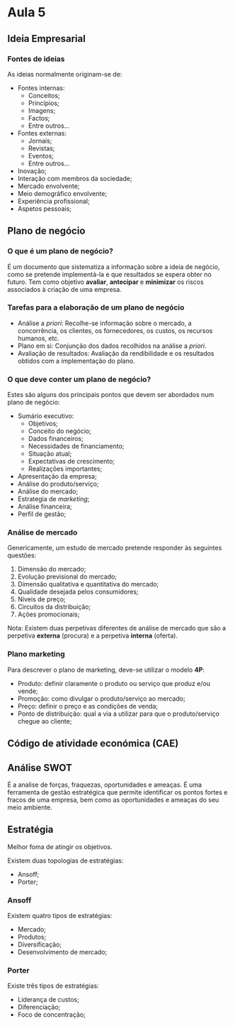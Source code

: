 # Aula 5

## Ideia Empresarial

### Fontes de ideias
As ideias normalmente originam-se de:
- Fontes internas:
  - Conceitos;
  - Princípios;
  - Imagens;
  - Factos;
  - Entre outros...
- Fontes externas:
  - Jornaís;
  - Revistas;
  - Eventos;
  - Entre outros...
- Inovação;
- Interação com membros da sociedade;
- Mercado envolvente;
- Meio demográfico envolvente;
- Experiência profissional;
- Aspetos pessoais;

## Plano de negócio

### O que é um plano de negócio?
É um documento que sistematiza a informação sobre a ideia de negócio, como se pretende implementá-la e que resultados se espera obter no futuro. Tem como objetivo **avaliar**, **antecipar** e **minimizar** os riscos associados à criação de uma empresa.

### Tarefas para a elaboração de um plano de negócio
- Análise a *priori*: Recolhe-se informação sobre o mercado, a concorrência, os clientes, os fornecedores, os custos, os recursos humanos, etc.
- Plano em si: Conjunção dos dados recolhidos na análise a *priori*.
- Avaliação de resultados: Avaliação da rendibilidade e os resultados obtidos com a implementação do plano.

### O que deve conter um plano de negócio?
Estes são  alguns dos principais pontos que devem ser abordados num plano de negócio:
 - Sumário executivo:
    - Objetivos;
    - Conceito do negócio;
	- Dados financeiros;
    - Necessidades de financiamento;
    - Situação atual;
    - Expectativas de crescimento;
    - Realizações importantes; 
 - Apresentação da empresa;
 - Análise do produto/serviço;
 - Análise do mercado;
 - Estrategia de *marketing*;
 - Análise financeira;
 - Perfil de gestão;

### Análise de mercado
Genericamente, um estudo de mercado pretende responder às seguintes questões: 
 1. Dimensão do mercado;
 2. Evolução previsional do mercado;
 3. Dimensão qualitativa e quantitativa do mercado;
 4. Qualidade desejada pelos consumidores;
 5. Níveis de preço;
 6. Circuitos da distribuição;
 7. Ações promocionais;

Nota: Existem duas perpetivas diferentes de análise de mercado que são a perpetiva **externa** (procura) e a perpetiva **interna** (oferta).

### Plano marketing
Para descrever o plano de marketing, deve-se utilizar o modelo **4P**:
  - Produto: definir claramente o produto ou serviço que produz e/ou vende;
  - Promoção: como divulgar o produto/serviço ao mercado;
  - Preço: definir o preço e as condições de venda;
  - Ponto de distribuição: qual a via a utilizar para que o produto/serviço chegue ao cliente;


## Código de atividade económica (CAE)

## Análise SWOT
É a analise de forças, fraquezas, oportunidades e ameaças. É uma ferramenta de gestão estratégica que permite identificar os pontos fortes e fracos de uma empresa, bem como as oportunidades e ameaças do seu meio ambiente.

## Estratégia
Melhor foma de atingir os objetivos.

Existem duas topologias de estratégias:
 - Ansoff;
 - Porter;

### Ansoff
Existem quatro tipos de estratégias:
 - Mercado;
 - Produtos;
 - Diversificação;
 - Desenvolvimento de mercado;

### Porter
Existe três tipos de estratégias:
 - Liderança de custos;
 - Diferenciação;
 - Foco de concentração;



